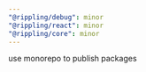 ```yaml
---
"@rippling/debug": minor
"@rippling/react": minor
"@rippling/core": minor
---
```


use monorepo to publish packages
